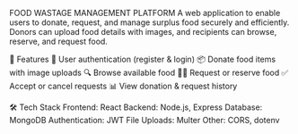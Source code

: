 FOOD WASTAGE MANAGEMENT PLATFORM
A web application to enable users to donate, request, and manage surplus food securely and efficiently. Donors can upload food details with images, and recipients can browse, reserve, and request food.

🚀 Features
👤 User authentication (register & login)
📦 Donate food items with image uploads
🔍 Browse available food
🙋‍♂️ Request or reserve food
✅ Accept or cancel requests
📊 View donation & request history

🛠️ Tech Stack
Frontend: React
Backend: Node.js, Express
Database: MongoDB
Authentication: JWT
File Uploads: Multer
Other: CORS, dotenv


